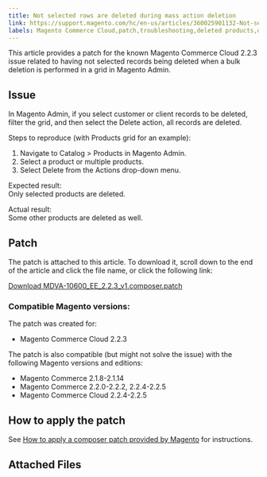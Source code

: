 ```yaml
---
title: Not selected rows are deleted during mass action deletion 
link: https://support.magento.com/hc/en-us/articles/360025901132-Not-selected-rows-are-deleted-during-mass-action-deletion-
labels: Magento Commerce Cloud,patch,troubleshooting,deleted products,deleted customers,known issues,2.2.3,mass update
---
```


This article provides a patch for the known Magento Сommerce Cloud 2.2.3 issue related to having not selected records being deleted when a bulk deletion is performed in a grid in Magento Admin.

## Issue

In Magento Admin, if you select customer or client records to be deleted, filter the grid, and then select the Delete action, all records are deleted.

Steps to reproduce (with Products grid for an example):

1. Navigate to Catalog > Products in Magento Admin.
1. Select a product or multiple products.
1. Select Delete from the Actions drop-down menu.

Expected result:  
 Only selected products are deleted.

Actual result:  
 Some other products are deleted as well.

## Patch

The patch is attached to this article. To download it, scroll down to the end of the article and click the file name, or click the following link:

[Download MDVA-10600\_EE\_2.2.3\_v1.composer.patch](https://support.magento.com/hc/en-us/article_attachments/360025343891/MDVA-10600_EE_2.2.3_v1.composer.patch)

### Compatible Magento versions:

The patch was created for:

* Magento Commerce Cloud 2.2.3

The patch is also compatible (but might not solve the issue) with the following Magento versions and editions:

* Magento Commerce 2.1.8-2.1.14
* Magento Commerce 2.2.0-2.2.2, 2.2.4-2.2.5
* Magento Commerce Cloud 2.2.4-2.2.5

## How to apply the patch

See [How to apply a composer patch provided by Magento](https://support.magento.com/hc/en-us/articles/360028367731) for instructions.

## Attached Files